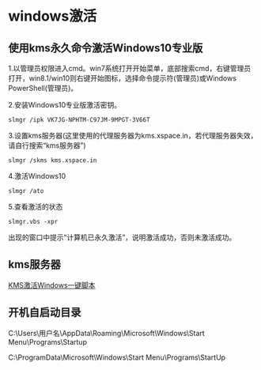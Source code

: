 # windows激活

## 使用kms永久命令激活Windows10专业版
1.以管理员权限进入cmd。win7系统打开开始菜单，底部搜索cmd，右键管理员打开，win8.1/win10则右键开始图标，选择命令提示符(管理员)或Windows PowerShell(管理员)。

2.安装Windows10专业版激活密钥。

```
slmgr /ipk VK7JG-NPHTM-C97JM-9MPGT-3V66T
```
3.设置kms服务器(这里使用的代理服务器为kms.xspace.in，若代理服务器失效，请自行搜索“kms服务器”)
```
slmgr /skms kms.xspace.in
```
4.激活Windows10
```
slmgr /ato
```

5.查看激活的状态
```
slmgr.vbs -xpr
```

出现的窗口中提示“计算机已永久激活”，说明激活成功，否则未激活成功。

## kms服务器

[ KMS激活Windows一键脚本 ](https://www.moerats.com/kms/)

## 开机自启动目录

C:\Users\用户名\AppData\Roaming\Microsoft\Windows\Start Menu\Programs\Startup

C:\ProgramData\Microsoft\Windows\Start Menu\Programs\StartUp

